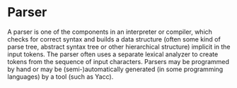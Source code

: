 # Parser
A parser is one of the components in an interpreter or compiler, which checks for correct syntax and builds a data structure (often some kind of parse tree, abstract syntax tree or other hierarchical structure) implicit in the input tokens. The parser often uses a separate lexical analyzer to create tokens from the sequence of input characters. Parsers may be programmed by hand or may be (semi-)automatically generated (in some programming languages) by a tool  (such as Yacc).
